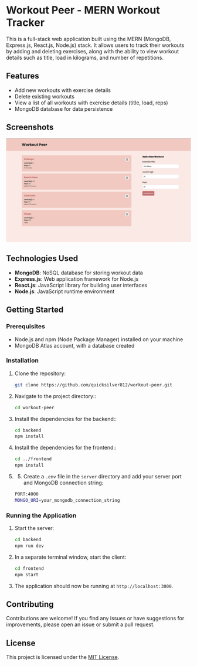 # Workout Peer - MERN Workout Tracker

This is a full-stack web application built using the MERN (MongoDB, Express.js, React.js, Node.js) stack. It allows users to track their workouts by adding and deleting exercises, along with the ability to view workout details such as title, load in kilograms, and number of repetitions.

## Features

- Add new workouts with exercise details
- Delete existing workouts
- View a list of all workouts with exercise details (title, load, reps)
- MongoDB database for data persistence

## Screenshots

![Home Screen](screenshots/home.png)

## Technologies Used

- **MongoDB**: NoSQL database for storing workout data
- **Express.js**: Web application framework for Node.js
- **React.js**: JavaScript library for building user interfaces
- **Node.js**: JavaScript runtime environment

## Getting Started

### Prerequisites

- Node.js and npm (Node Package Manager) installed on your machine
- MongoDB Atlas account, with a database created

### Installation

1. Clone the repository:
   ```bash
   git clone https://github.com/quicksilver812/workout-peer.git
   ```
3. Navigate to the project directory::
   ```bash
   cd workout-peer
   ```
4. Install the dependencies for the backend::
   ```bash
   cd backend
   npm install
   ```
5. Install the dependencies for the frontend::
   ```bash
   cd ../frontend
   npm install
   ```
6. 5. Create a `.env` file in the `server` directory and add your server port and MongoDB connection string:
   ```bash
   PORT:4000
   MONGO_URI=your_mongodb_connection_string
   ```

### Running the Application

1. Start the server:
   ```bash
   cd backend
   npm run dev
   ```
2. In a separate terminal window, start the client:
   ```bash
   cd frontend
   npm start
   ```
3. The application should now be running at `http://localhost:3000`.

## Contributing

Contributions are welcome! If you find any issues or have suggestions for improvements, please open an issue or submit a pull request.

## License

This project is licensed under the [MIT License](LICENSE).
